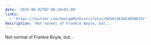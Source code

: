 ```yaml
---
date: '2015-06-02T07:06:28+01:00'
links:
  - 'https://twitter.com/GeorgeMonbiot/status/605613634438500352'
description: 'Not normal of Frankie Boyle, but... '
---
```

Not normal of Frankie Boyle, but... 
